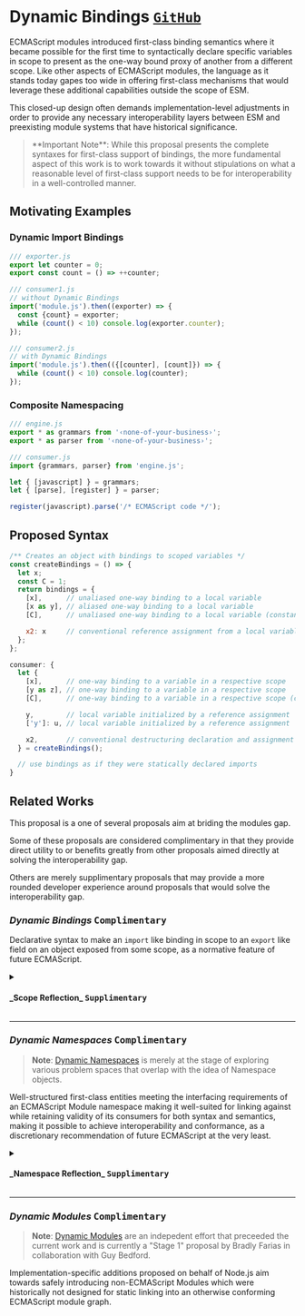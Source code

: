 ﻿# Dynamic Bindings <span float-right><small>[<kbd>GitHub</kbd>](https://github.com/SMotaal/experimental/blob/master/modules/documents/Dynamic%20Bindings.md)</small></span>

<section>

ECMAScript modules introduced first-class binding semantics where it became possible for the first time to syntactically declare specific variables in scope to present as the one-way bound proxy of another from a different scope. Like other aspects of ECMAScript modules, the language as it stands today gapes too wide in offering first-class mechanisms that would leverage these additional capabilities outside the scope of ESM.

This closed-up design often demands implementation-level adjustments in order to provide any necessary interoperability layers between ESM and preexisting module systems that have historical significance.

<blockquote>**Important Note**: While this proposal presents the complete syntaxes for first-class support of bindings, the more fundamental aspect of this work is to work towards it without stipulations on what a reasonable level of first-class support needs to be for interoperability in a well-controlled manner.</blockquote>

</section>

<section>

## Motivating Examples

<section>

### Dynamic Import Bindings

```js
/// exporter.js
export let counter = 0;
export const count = () => ++counter;

/// consumer1.js
// without Dynamic Bindings
import('module.js').then((exporter) => {
  const {count} = exporter;
  while (count() < 10) console.log(exporter.counter);
});

/// consumer2.js
// with Dynamic Bindings
import('module.js').then(({[counter], [count]}) => {
  while (count() < 10) console.log(counter);
});
```

### Composite Namespacing

```js
/// engine.js
export * as grammars from '‹none-of-your-business›';
export * as parser from '‹none-of-your-business›';

/// consumer.js
import {grammars, parser} from 'engine.js';

let { [javascript] } = grammars;
let { [parse], [register] } = parser;

register(javascript).parse('/* ECMAScript code */');
```

</section>
</section>

<section>

## Proposed Syntax

```js
/** Creates an object with bindings to scoped variables */
const createBindings = () => {
  let x;
  const C = 1;
  return bindings = {
    [x],      // unaliased one-way binding to a local variable
    [x as y], // aliased one-way binding to a local variable
    [C],      // unaliased one-way binding to a local variable (constant)

    x2: x     // conventional reference assignment from a local variable
  };
};

consumer: {
  let {
    [x],      // one-way binding to a variable in a respective scope
    [y as z], // one-way binding to a variable in a respective scope
    [C],      // one-way binding to a variable in a respective scope (constant)

    y,        // local variable initialized by a reference assignment
    ['y']: u, // local variable initialized by a reference assignment

    x2,       // conventional destructuring declaration and assignment
  } = createBindings();

  // use bindings as if they were statically declared imports
}
```

</section>

<section>

## Related Works

This proposal is a one of several proposals aim at briding the modules gap.

Some of these proposals are considered complimentary in that they provide direct utility to or benefits greatly from other proposals aimed directly at solving the interoperability gap.

Others are merely supplimentary proposals that may provide a more rounded developer experience around proposals that would solve the interoperability gap.

<section>

### _Dynamic Bindings_ <kbd>Complimentary</kbd>

Declarative syntax to make an `import` like binding in scope to an `export` like field on an object exposed from some scope, as a normative feature of future ECMAScript.

<details><summary><h4>_Scope Reflection_ <kbd>Supplimentary</kbd></h4></summary>

##### _Scope Reflection operations_

Abstract methods for inspecting and/or augmenting a qualified scope through well-defined semantics that tie directly to its life-cycle stages, _exclusive_ of any abstract methods and runtime semantics for constructing or deriving the qualified scope itself.

##### _Scope Reflection hooks_

Runtime semantics for attaching special handlers to some life-cycle stages of a qualified scope, as a required precondition to ensure controlled and optimiziable Scope Reflection operations, whereby they would similarly operator and be aligned with all relevant preexisting mechanisms (ie property handlers and proxy traps… etc.).

##### Reflect API extensions for Scopes

TBD.

</details>

</section><hr/><section>

### _Dynamic Namespaces_ <kbd>Complimentary</kbd>

<blockquote>

**Note**: [Dynamic Namespaces](./Dynamic%20Namespaces) is merely at the stage of exploring various problem spaces that overlap with the idea of Namespace objects.

</blockquote>

Well-structured first-class entities meeting the interfacing requirements of an ECMAScript Module namespace making it well-suited for linking against while retaining validity of its consumers for both syntax and semantics, making it possible to achieve interoperability and conformance, as a discretionary recommendation of future ECMAScript at the very least.

<details><summary><h4>_Namespace Reflection_ <kbd>Supplimentary</kbd></h4></summary>

##### _Namespace Reflection operations_

Abstract methods for inspecting and/or augmenting a qualified namespace through well-defined semantics that tie directly to its life-cycle stages, _**not** exclusive_ (at least potentially) of any abstract methods and runtime semantics for constructing or deriving the qualified namespace itself.

##### _Namespace Reflection hooks_

Runtime semantics for attaching special handlers to some life-cycle stages of a qualified namespace, as a required precondition to ensure controlled and optimiziable Namespace Reflection operations, whereby they would similarly operator and be aligned with all relevant preexisting mechanisms (ie property handlers and proxy traps… etc.).

##### Reflect API extensions for Namespaces

TBD.

</details>

</section><hr/><section>

### _Dynamic Modules_ <kbd>Complimentary</kbd>

<blockquote>

**Note**: [Dynamic Modules](https://github.com/nodejs/dynamic-modules) are an indepedent effort that preceeded the current work and is currently a "Stage 1" proposal by Bradly Farias in collaboration with Guy Bedford.

</blockquote>

Implementation-specific additions proposed on behalf of Node.js aim towards safely introducing non-ECMAScript Modules which were historically not designed for static linking into an otherwise conforming ECMAScript module graph.

</section>

</section>
